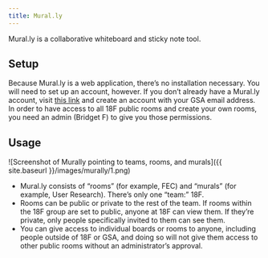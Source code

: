 ```yaml
---
title: Mural.ly
---
```


Mural.ly is a collaborative whiteboard and sticky note tool.

## Setup

Because Mural.ly is a web application, there’s no installation necessary. You will need to set up an account, however. If you don’t already have a Mural.ly account, visit [this link](http://mrl.li/mnEPxzBV) and create an account with your GSA email address. In order to have access to all 18F public rooms and create your own rooms, you need an admin (Bridget F) to give you those permissions.

## Usage

![Screenshot of Murally pointing to teams, rooms, and murals]({{ site.baseurl }}/images/murally/1.png)

- Mural.ly consists of “rooms” (for example, FEC) and “murals” (for example, User Research). There’s only one “team:” 18F.
- Rooms can be public or private to the rest of the team. If rooms within the 18F group are set to public, anyone at 18F can view them. If they’re private, only people specifically invited to them can see them.
- You can give access to individual boards or rooms to anyone, including people outside of 18F or GSA, and doing so will not give them access to other public rooms without an administrator’s approval.
